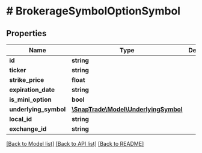 # # BrokerageSymbolOptionSymbol

## Properties

Name | Type | Description | Notes
------------ | ------------- | ------------- | -------------
**id** | **string** |  | [optional]
**ticker** | **string** |  | [optional]
**strike_price** | **float** |  | [optional]
**expiration_date** | **string** |  | [optional]
**is_mini_option** | **bool** |  | [optional]
**underlying_symbol** | [**\SnapTrade\Model\UnderlyingSymbol**](UnderlyingSymbol.md) |  | [optional]
**local_id** | **string** |  | [optional]
**exchange_id** | **string** |  | [optional]

[[Back to Model list]](../../README.md#models) [[Back to API list]](../../README.md#endpoints) [[Back to README]](../../README.md)

